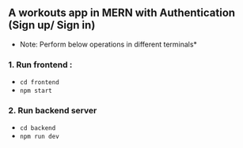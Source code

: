 ## A workouts app in MERN with Authentication (Sign up/ Sign in)

* Note: Perform below operations in different terminals*
### 1. Run frontend :
- `cd frontend`
- `npm start`

### 2. Run backend server
- `cd backend`
- `npm run dev`
